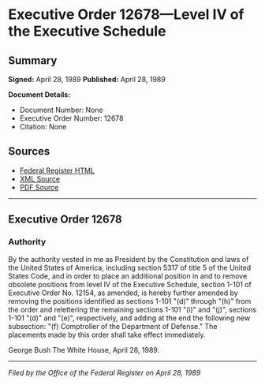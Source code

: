 # Executive Order 12678—Level IV of the Executive Schedule

## Summary

**Signed:** April 28, 1989
**Published:** April 28, 1989

**Document Details:**
- Document Number: None
- Executive Order Number: 12678
- Citation: None

## Sources
- [Federal Register HTML](https://www.presidency.ucsb.edu/documents/executive-order-12678-level-iv-the-executive-schedule)
- [XML Source](None)
- [PDF Source](None)

---

## Executive Order 12678

### Authority

By the authority vested in me as President by the Constitution and laws of the United States of America, including section 5317 of title 5 of the United States Code, and in order to place an additional position in and to remove obsolete positions from level IV of the Executive Schedule, section 1-101 of Executive Order No. 12154, as amended, is hereby further amended by removing the positions identified as sections 1-101 "(d)" through "(h)" from the order and relettering the remaining sections 1-101 "(i)" and "(j)", sections 1-101 "(d)" and "(e)", respectively, and adding at the end the following new subsection:
"(f) Comptroller of the Department of Defense."
The placements made by this order shall take effect immediately.

George Bush
The White House,
April 28, 1989.

---

*Filed by the Office of the Federal Register on April 28, 1989*
